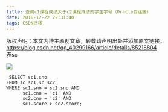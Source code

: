 ```yaml
---
title: 查询c1课程成绩大于c2课程成绩的学生学号（Oracle自连接）
date: 2018-12-22 22:31:40
tags: CSDN迁移
---
```

 版权声明：本文为博主原创文章，转载请声明出处并添加原文链接。 https://blog.csdn.net/qq_40299166/article/details/85218804   
  表sc

 ![](https://img-blog.csdnimg.cn/20181222222622873.jpg?x-oss-process=image/watermark,type_ZmFuZ3poZW5naGVpdGk,shadow_10,text_aHR0cHM6Ly9ibG9nLmNzZG4ubmV0L3FxXzQwMjk5MTY2,size_16,color_FFFFFF,t_70)

 
```
 SELECT sc1.sno
FROM sc sc1,sc sc2
WHERE sc1.sno = sc2.sno AND 
      sc1.cno = 'c1' AND 
      sc2.cno = 'c2' AND 
      sc1.score > sc2.score;
```
 

   
 